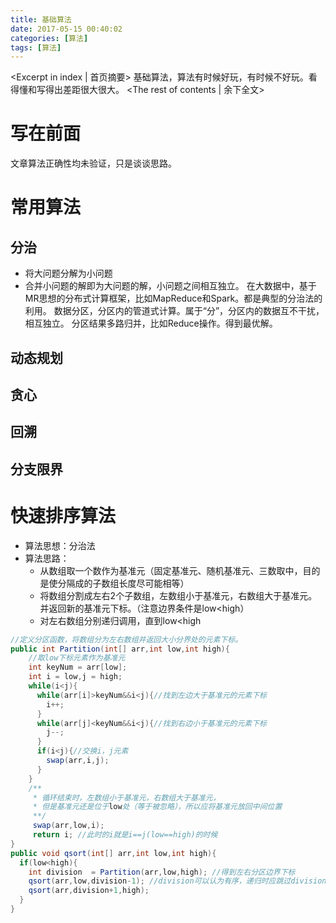 ```yaml
---
title: 基础算法
date: 2017-05-15 00:40:02
categories: [算法]
tags: [算法]
---
```

<Excerpt in index | 首页摘要>
基础算法，算法有时候好玩，有时候不好玩。看得懂和写得出差距很大很大。<!-- more -->
<The rest of contents | 余下全文>

# 写在前面
文章算法正确性均未验证，只是谈谈思路。

# 常用算法
## 分治
- 将大问题分解为小问题
- 合并小问题的解即为大问题的解，小问题之间相互独立。
在大数据中，基于MR思想的分布式计算框架，比如MapReduce和Spark。都是典型的分治法的利用。
数据分区，分区内的管道式计算。属于“分”，分区内的数据互不干扰，相互独立。
分区结果多路归并，比如Reduce操作。得到最优解。

## 动态规划
## 贪心
## 回溯
## 分支限界

# 快速排序算法
- 算法思想：分治法
- 算法思路：
  * 从数组取一个数作为基准元（固定基准元、随机基准元、三数取中，目的是使分隔成的子数组长度尽可能相等）
  * 将数组分割成左右2个子数组，左数组小于基准元，右数组大于基准元。并返回新的基准元下标。（注意边界条件是low<high）
  * 对左右数组分别递归调用，直到low<high
```java
//定义分区函数，将数组分为左右数组并返回大小分界处的元素下标。
public int Partition(int[] arr,int low,int high){
    //取low下标元素作为基准元
    int keyNum = arr[low];
    int i = low,j = high;
    while(i<j){
      while(arr[i]>keyNum&&i<j){//找到左边大于基准元的元素下标
        i++;
      }
      while(arr[j]<keyNum&&i<j){//找到右边小于基准元的元素下标
        j--;
      }
      if(i<j){//交换i，j元素
        swap(arr,i,j);
      }
    }
    /**
     * 循环结束时，左数组小于基准元，右数组大于基准元，
     * 但是基准元还是位于low处（等于被忽略），所以应将基准元放回中间位置
     **/
     swap(arr,low,i);
     return i; //此时的i就是i==j(low==high)的时候
}
public void qsort(int[] arr,int low,int high){
  if(low<high){
    int division  = Partition(arr,low,high); //得到左右分区边界下标
    qsort(arr,low,division-1); //division可以认为有序，递归时应跳过division项
    qsort(arr,division+1,high);
  }
}
````
